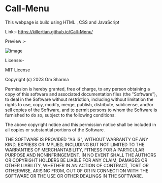 # Call-Menu
This webpage is build using HTML , CSS and JavaScript

Link:- https://killertian.github.io/Call-Menu/

Preview :-

![image](https://user-images.githubusercontent.com/77867638/223782992-d766922a-ea24-47fb-a928-c64e8c3911bf.png)


License:-

MIT License

Copyright (c) 2023 Om Sharma

Permission is hereby granted, free of charge, to any person obtaining a copy of this software and associated documentation files (the "Software"),
to deal in the Software without restriction, including without limitation the rights to use, copy, modify, merge, publish, distribute, sublicense,
and/or sell copies of the Software, and to permit persons to whom the Software is furnished to do so, subject to the following conditions:

The above copyright notice and this permission notice shall be included in all copies or substantial portions of the Software.

THE SOFTWARE IS PROVIDED "AS IS", WITHOUT WARRANTY OF ANY KIND, EXPRESS OR IMPLIED, INCLUDING BUT NOT LIMITED TO THE WARRANTIES OF MERCHANTABILITY,
FITNESS FOR A PARTICULAR PURPOSE AND NONINFRINGEMENT. IN NO EVENT SHALL THE AUTHORS OR COPYRIGHT HOLDERS BE LIABLE FOR ANY CLAIM, DAMAGES OR OTHER LIABILITY,
WHETHER IN AN ACTION OF CONTRACT, TORT OR OTHERWISE, ARISING FROM, OUT OF OR IN CONNECTION WITH THE SOFTWARE OR THE USE OR OTHER DEALINGS IN THE SOFTWARE.
